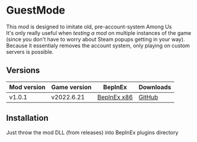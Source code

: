 # GuestMode
This mod is designed to imitate old, pre-account-system Among Us</br>
It's only really useful when *testing a mod* on multiple instances of the game (since you don't have to worry about Steam popups getting in your way). Because it essentialy removes the account system, only playing on custom servers is possible.</br>
## Versions
| Mod version   | Game version  | BepInEx | Downloads |
| ------------- | ------------- | ------- | --------- |
| v1.0.1        | v2022.6.21    | [BepInEx x86](https://builds.bepinex.dev/projects/bepinex_be/562/BepInEx_UnityIL2CPP_x86_7a97bdd_6.0.0-be.562.zip) | [GitHub](https://github.com/przebor/GuestMode/releases/download/1.0.0/GuestMode-1.0.0.dll) |
## Installation
Just throw the mod DLL (from releases) into BepInEx plugins directory
